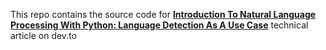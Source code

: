 This repo contains the source code for [**Introduction To Natural Language Processing With Python: Language Detection As A Use Case**](https://dev.to/cyber_holics/introduction-to-natural-language-processing-with-python-language-detection-as-a-use-case-4iao) technical article on dev.to
